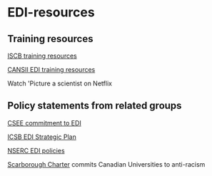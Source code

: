 # EDI-resources

## Training resources

[ISCB training resources](https://www.iscb.org/edi-resources)

[CANSII EDI training resources](http://www.canssi.ca/canssi-edi-training/)

Watch 'Picture a scientist on Netflix



## Policy statements from related groups

[CSEE commitment to EDI](http://www.csee-scee.ca/diversity-and-inclusivity-statement/)

[ICSB EDI Strategic Plan](https://www.iscb.org/images/stories/edi/Diversity_Strategic_Plan_Approved2020.7.pdf)

[NSERC EDI policies](https://www.nserc-crsng.gc.ca/InterAgency-Interorganismes/EDI-EDI/index_eng.asp)

[Scarborough Charter](https://www.utsc.utoronto.ca/principal/sites/utsc.utoronto.ca.principal/files/docs/Scarborough_Charter_EN_Nov2022.pdf) commits Canadian Universities to anti-racism
